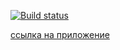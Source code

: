 [![Build status](https://ci.appveyor.com/api/projects/status/3b49rgijgm32bj09?svg=true)](https://ci.appveyor.com/project/Yushkevich-A-A/trip-calendar)

[ссылка на приложение](https://yushkevich-a-a.github.io/trip_calendar/)